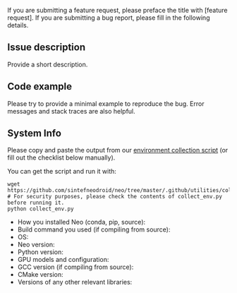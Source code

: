 If you are submitting a feature request, please preface the title with [feature request].
If you are submitting a bug report, please fill in the following details.

## Issue description

Provide a short description.

## Code example

Please try to provide a minimal example to reproduce the bug.
Error messages and stack traces are also helpful.

## System Info

Please copy and paste the output from our
[environment collection script](https://github.com/sintefneodroid/neo/tree/master/.github/utilities/collect_env.py)
(or fill out the checklist below manually).

You can get the script and run it with:

```
wget https://github.com/sintefneodroid/neo/tree/master/.github/utilities/collect_env.py
# For security purposes, please check the contents of collect_env.py before running it.
python collect_env.py
```

- How you installed Neo (conda, pip, source):
- Build command you used (if compiling from source):
- OS:
- Neo version:
- Python version:
- GPU models and configuration:
- GCC version (if compiling from source):
- CMake version:
- Versions of any other relevant libraries:
